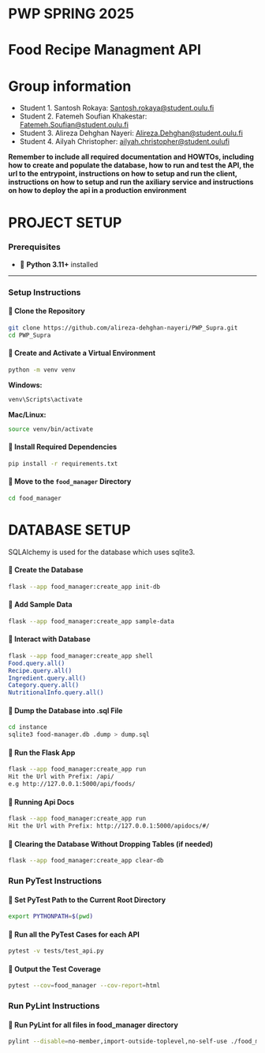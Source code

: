 # PWP SPRING 2025
# Food Recipe Managment API
# Group information
* Student 1. Santosh Rokaya: Santosh.rokaya@student.oulu.fi
* Student 2. Fatemeh Soufian Khakestar: Fatemeh.Soufian@student.oulu.fi
* Student 3. Alireza Dehghan Nayeri: Alireza.Dehghan@student.oulu.fi
* Student 4. Ailyah Christopher: ailyah.christopher@student.oulufi


__Remember to include all required documentation and HOWTOs, including how to create and populate the database, how to run and test the API, the url to the entrypoint, instructions on how to setup and run the client, instructions on how to setup and run the axiliary service and instructions on how to deploy the api in a production environment__

# PROJECT SETUP

### Prerequisites
- 🐍 **Python 3.11+** installed

---

### Setup Instructions

#### 📌 Clone the Repository
```sh
git clone https://github.com/alireza-dehghan-nayeri/PWP_Supra.git
cd PWP_Supra
```

#### 📌 Create and Activate a Virtual Environment
```sh
python -m venv venv
```
**Windows:**
```sh
venv\Scripts\activate
```
**Mac/Linux:**
```sh
source venv/bin/activate
```

#### 📌 Install Required Dependencies
```sh
pip install -r requirements.txt
```

#### 📌 Move to the `food_manager` Directory
```sh
cd food_manager
```

# DATABASE SETUP

SQLAlchemy is used for the database which uses sqlite3.

#### 📌 Create the Database
```sh
flask --app food_manager:create_app init-db
```

#### 📌 Add Sample Data
```sh
flask --app food_manager:create_app sample-data
```

#### 📌 Interact with Database
```sh
flask --app food_manager:create_app shell
Food.query.all()
Recipe.query.all()
Ingredient.query.all()
Category.query.all()
NutritionalInfo.query.all()
```

#### 📌 Dump the Database into .sql File
```sh
cd instance
sqlite3 food-manager.db .dump > dump.sql
```
#### 📌 Run the Flask App
```sh
flask --app food_manager:create_app run 
Hit the Url with Prefix: /api/ 
e.g http://127.0.0.1:5000/api/foods/
```

#### 📌 Running Api Docs
```sh
flask --app food_manager:create_app run 
Hit the Url with Prefix: http://127.0.0.1:5000/apidocs/#/
```

#### 📌 Clearing the Database Without Dropping Tables (if needed)
```sh
flask --app food_manager:create_app clear-db
```

### Run PyTest Instructions

#### 📌 Set PyTest Path to the Current Root Directory
```sh
export PYTHONPATH=$(pwd)
```

#### 📌 Run all the PyTest Cases for each API
```sh
pytest -v tests/test_api.py  
```
#### 📌 Output the Test Coverage
```sh
pytest --cov=food_manager --cov-report=html     
```

### Run PyLint Instructions

#### 📌 Run PyLint for all files in food_manager directory
```sh
pylint --disable=no-member,import-outside-toplevel,no-self-use ./food_manager
```


